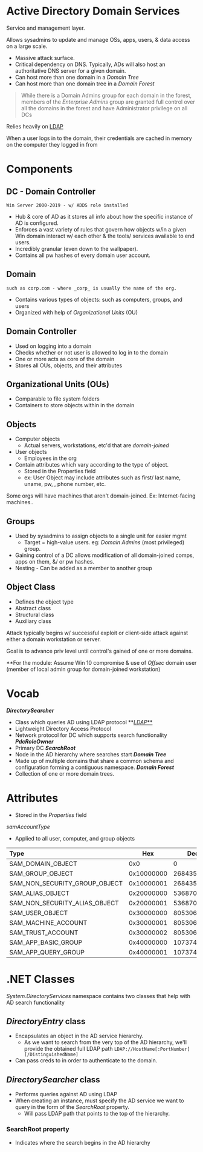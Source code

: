 
# Active Directory Domain Services  
  
Service and management layer.

Allows sysadmins to update and manage OSs, apps, users, & data access on a large scale.
- Massive attack surface.
- Critical dependency on DNS. Typically, ADs will also host an authoritative DNS server for a given domain.
- Can host more than one domain in a *Domain Tree*
- Can host more than one domain tree in a *Domain Forest*
  
>While there is a Domain Admins group for each domain in the forest,
>members of the _Enterprise Admins_ group are granted full control over all the domains in the forest
>and have Administrator privilege on all DCs


Relies heavily on [LDAP](LDAP.md)


When a user logs in to the domain, their credentials are cached in memory on the computer they logged in from

  
# Components
## DC - Domain Controller
	Win Server 2000-2019 - w/ ADDS role installed  
- Hub & core of AD as it stores all info about how the specific instance of AD is configured.  
- Enforces a vast variety of rules that govern how objects w/in a given Win domain interact w/ each other & the tools/ services available to end users.  
- Incredibly granular (even down to the wallpaper).
- Contains all pw hashes of every domain user account.
  
## Domain
	such as corp.com - where _corp_ is usually the name of the org.  
- Contains various types of objects:  such as computers, groups, and users  
- Organized with help of _Organizational Units_ (OU)

## Domain Controller
- Used on logging into a domain
- Checks whether or not user is allowed to log in to the domain
- One or more acts as core of the domain
- Stores all OUs, objects, and their attributes

## Organizational Units (OUs)
- Comparable to file system folders
- Containers to store objects within in the domain
  
## Objects
- Computer objects
	- Actual servers, workstations, etc'd that are _domain-joined_  
- User objects
	- Employees in the org
- Contain attributes which vary according to the type of object.
	- Stored in the Properties field
	- ex: User Object may include attributes such as first/ last name, uname, pw, , phone number, etc.
  
Some orgs will have machines that aren't domain-joined. Ex: Internet-facing machines..  

## Groups
- Used by sysadmins to assign objects to a single unit for easier mgmt
	- Target = high-value users. eg: _Domain Admins_ (most privileged) group. 
- Gaining control of a DC allows modification of all domain-joined comps, apps on them, &/ or pw hashes.
- Nesting - Can be added as a member to another group

## Object Class
- Defines the object type
- Abstract class
- Structural class
- Auxiliary class

Attack typically begins w/ successful exploit or client-side attack against either a domain workstation or server.

Goal is to advance priv level until control's gained of one or more domains.  
  
  
\*\*For the module: Assume Win 10 compromise & use of _Offsec_ domain user (member of local admin group for domain-joined workstation)

# Vocab

***DirectorySearcher***
- Class which queries AD using LDAP protocol
**[*LDAP***](ldap.md)
- Lightweight Directory Access Protocol
- Network protocol for DC which supports search functionality
***PdcRoleOwner***
- Primary DC
***SearchRoot***
- Node in the AD hierarchy where searches start
***Domain Tree***
- Made up of multiple domains that share a common schema and configuration forming a contiguous namespace.
***Domain Forest***
- Collection of one or more domain trees.

# Attributes
- Stored in the *Properties* field  


*samAccountType*
- Applied to all user, computer, and group objects


| Type                          | Hex        | Dec        |
|:----------------------------- | ---------- | ---------- |
| SAM_DOMAIN_OBJECT             | 0x0        | 0          |
| SAM_GROUP_OBJECT              | 0x10000000 | 268435456  |
| SAM_NON_SECURITY_GROUP_OBJECT | 0x10000001 | 268435457  |
| SAM_ALIAS_OBJECT              | 0x20000000 | 536870912  |
| SAM_NON_SECURITY_ALIAS_OBJECT | 0x20000001 | 536870913  |
| SAM_USER_OBJECT               | 0x30000000 | 805306368  |
| SAM_MACHINE_ACCOUNT           | 0x30000001 | 805306369  |
| SAM_TRUST_ACCOUNT             | 0x30000002 | 805306370  |
| SAM_APP_BASIC_GROUP           | 0x40000000 | 1073741824 |
| SAM_APP_QUERY_GROUP           | 0x40000001 | 1073741825 |




# .NET Classes


_System.DirectoryServices_ namespace contains two classes that help with AD search functionality

## _DirectoryEntry_ class
- Encapsulates an object in the AD service hierarchy.
	- As we want to search from the very top of the AD hierarchy, we'll provide the obtained full LDAP path `LDAP://HostName[:PortNumber][/DistinguishedName]`
- Can pass creds to in order to authenticate to the domain.


## _DirectorySearcher_ class
- Performs queries against AD using LDAP
- When creating an instance, must specify the AD service we want to query in the form of the _SearchRoot_ property.
	- Will pass LDAP path that points to the top of the hierarchy.



### SearchRoot property
- Indicates where the search begins in the AD hierarchy
